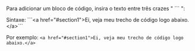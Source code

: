 Para adicionar um bloco de código, insira o texto entre três crazes " ``` ":

Sintaxe: \`\`\`\<a href="#section1"\>Ei, veja meu trecho de código logo abaixo.\<\/a\>\`\`\`

Por exemplo: ```<a href="#section1">Ei, veja meu trecho de código logo abaixo.</a>```

